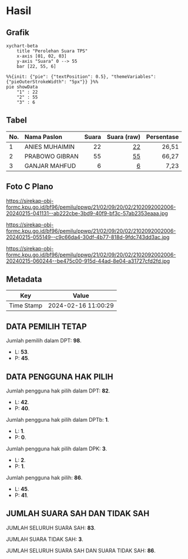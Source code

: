 # Hasil

## Grafik

```mermaid
xychart-beta
    title "Perolehan Suara TPS"
    x-axis [01, 02, 03]
    y-axis "Suara" 0 --> 55
    bar [22, 55, 6]
```

```mermaid
%%{init: {"pie": {"textPosition": 0.5}, "themeVariables": {"pieOuterStrokeWidth": "5px"}} }%%
pie showData
    "1" : 22
    "2" : 55
    "3" : 6
```

## Tabel

| No. | Nama Paslon    | Suara | Suara (raw) | Persentase |
|:--- |:-------------- | -----:| -----------:| ----------:|
| 1   | ANIES MUHAIMIN | 22    | [22][p-1]   | 26,51      |
| 2   | PRABOWO GIBRAN | 55    | [55][p-2]   | 66,27      |
| 3   | GANJAR MAHFUD  | 6     | [6][p-3]    | 7,23       |


[p-1]: https://github.com/gigit-pemilu/pemilu-2024-21-kepulauan-riau/blob/main/pilpres/hitung-suara/sub/21-kepulauan-riau/sub/02-karimun/sub/09-durai/sub/2002-sanglar/sub/006-tps/sub/paslon-1.txt
[p-2]: https://github.com/gigit-pemilu/pemilu-2024-21-kepulauan-riau/blob/main/pilpres/hitung-suara/sub/21-kepulauan-riau/sub/02-karimun/sub/09-durai/sub/2002-sanglar/sub/006-tps/sub/paslon-2.txt
[p-3]: https://github.com/gigit-pemilu/pemilu-2024-21-kepulauan-riau/blob/main/pilpres/hitung-suara/sub/21-kepulauan-riau/sub/02-karimun/sub/09-durai/sub/2002-sanglar/sub/006-tps/sub/paslon-3.txt

## Foto C Plano

https://sirekap-obj-formc.kpu.go.id/bf96/pemilu/ppwp/21/02/09/20/02/2102092002006-20240215-041131--ab222cbe-3bd9-40f9-bf3c-57ab2353eaaa.jpg

https://sirekap-obj-formc.kpu.go.id/bf96/pemilu/ppwp/21/02/09/20/02/2102092002006-20240215-055149--c9c66da4-30df-4b77-818d-9fdc743dd3ac.jpg

https://sirekap-obj-formc.kpu.go.id/bf96/pemilu/ppwp/21/02/09/20/02/2102092002006-20240215-060244--be475c00-915d-44ad-8e04-a31727cfd2fd.jpg


## Metadata

| Key        | Value               |
| ---------- | ------------------- |
| Time Stamp | 2024-02-16 11:00:29 |


## DATA PEMILIH TETAP

Jumlah pemilih dalam DPT: **98**.
 * L: **53**.
 * P: **45**.

## DATA PENGGUNA HAK PILIH

Jumlah pengguna hak pilih dalam DPT: **82**.
 * L: **42**.
 * P: **40**.

Jumlah pengguna hak pilih dalam DPTb: **1**.
 * L: **1**.
 * P: **0**.

Jumlah pengguna hak pilih dalam DPK: **3**.
 * L: **2**.
 * P: **1**.

Jumlah pengguna hak pilih: **86**.
 * L: **45**.
 * P: **41**.

## JUMLAH SUARA SAH DAN TIDAK SAH

JUMLAH SELURUH SUARA SAH: **83**.

JUMLAH SUARA TIDAK SAH: **3**.

JUMLAH SELURUH SUARA SAH DAN SUARA TIDAK SAH: **86**.


